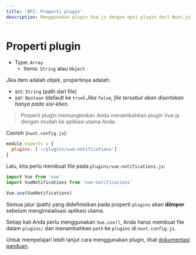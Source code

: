 ```yaml
---
title: 'API: Properti plugin'
description: Menggunakan plugin Vue.js dengan opsi plugin dari Nuxt.js
---
```


# Properti plugin

- Type: `Array`
    - Items: `String` atau `Object`

Jika item adalah objek, propertinya adalah:

- src: `String` (path dari file)
- ssr: `Boolean` (default ke `true`) *Jika `false`, file tersebut akan disertakan hanya pada sisi-klien.*

> Properti plugin memungkinkan Anda menambahkan plugin Vue.js dengan mudah ke aplikasi utama Anda.

Contoh (`nuxt.config.js`):

```js
module.exports = {
  plugins: ['~/plugins/vue-notifications']
}
```

Lalu, kita perlu membuat file pada `plugins/vue-notifications.js`:

```js
import Vue from 'vue'
import VueNotifications from 'vue-notifications'

Vue.use(VueNotifications)
```

Semua jalur (path) yang didefinisikan pada properti `plugins` akan **diimpor** sebelum menginisialisasi aplikasi utama.

Setiap kali Anda perlu menggunakan `Vue.use()`, Anda harus membuat file dalam `plugins/` dan menambahkan `path` ke `plugins` di `nuxt.config.js`.

Untuk mempelajari lebih lanjut cara menggunakan plugin, lihat [dokumentasi panduan](/guide/plugins#vue-plugins).
